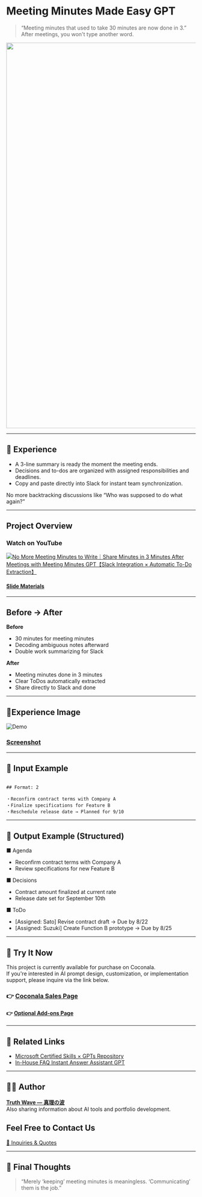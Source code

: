 # Meeting Minutes Made Easy GPT

> “Meeting minutes that used to take 30 minutes are now done in 3.”
> After meetings, you won't type another word.

<p align="center">
<img width="1536" height="1024" alt="議事録" src="https://github.com/user-attachments/assets/cbb6476b-3e9e-41ab-a10a-54855e2b1219" />
</p>

---

## 🎯 Experience

- A 3-line summary is ready the moment the meeting ends.
- Decisions and to-dos are organized with assigned responsibilities and deadlines.
- Copy and paste directly into Slack for instant team synchronization.

No more backtracking discussions like “Who was supposed to do what again?”

---

## Project Overview

### Watch on YouTube
[![No More Meeting Minutes to Write｜Share Minutes in 3 Minutes After Meetings with Meeting Minutes GPT【Slack Integration × Automatic To-Do Extraction】](https://github.com/user-attachments/assets/4d773eb9-cc7f-4268-9a86-c5fa606b071d)](https://youtu.be/BX_dgQVtI_g)

#### [Slide Materials](https://github.com/truthwave/meeting-minutes-helper/blob/main/English/Materials/Meeting%20Minutes%20Made%20Easy%20GPT.pdf)

---


## Before → After
**Before**
- 30 minutes for meeting minutes
- Decoding ambiguous notes afterward
- Double work summarizing for Slack

**After**
- Meeting minutes done in 3 minutes
- Clear ToDos automatically extracted
- Share directly to Slack and done


---

## 📸Experience Image

![Demo](https://github.com/truthwave/meeting-minutes-helper/blob/main/English/Materials/Demo%20Movie.gif)

### [Screenshot](https://github.com/truthwave/meeting-minutes-helper/tree/main/English/Materials/Screenshot)

---


## 🧠 Input Example

```

## Format: 2

・Reconfirm contract terms with Company A
・Finalize specifications for Feature B
・Reschedule release date → Planned for 9/10

```

---

## 📄 Output Example (Structured)

■ Agenda  
- Reconfirm contract terms with Company A  
- Review specifications for new Feature B

■ Decisions  
- Contract amount finalized at current rate  
- Release date set for September 10th

■ ToDo  
- [Assigned: Sato] Revise contract draft → Due by 8/22  
- [Assigned: Suzuki] Create Function B prototype → Due by 8/25


---

## 🛒 Try It Now

This project is currently available for purchase on Coconala.  
If you're interested in AI prompt design, customization, or implementation support, please inquire via the link below.


### 👉 [Coconala Sales Page](https://coconala.com/contents_market/pictures/cmfkjunz2046t8n0hwiupnd2e)

#### 👉 [Optional Add-ons Page](https://coconala.com/services/3875043)

---

## 🔗 Related Links

- [Microsoft Certified Skills × GPTs Repository](https://github.com/truthwave/ai-productivity-cert-practical-output/tree/main/English)
- [In-House FAQ Instant Answer Assistant GPT](https://github.com/truthwave/faq-assistant-gpt/tree/main/English)
---

## 🧑‍💻 Author

**[Truth Wave ― 真理の波](https://github.com/truthwave)**  
Also sharing information about AI tools and portfolio development.


## Feel Free to Contact Us
[📩 Inquiries & Quotes](mailto:realmadrid71214591@gmail.com)

---

## 🏁 Final Thoughts
> “Merely ‘keeping’ meeting minutes is meaningless. ‘Communicating’ them is the job.”
